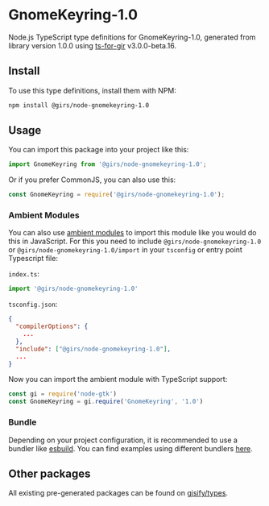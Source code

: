 
# GnomeKeyring-1.0

Node.js TypeScript type definitions for GnomeKeyring-1.0, generated from library version 1.0.0 using [ts-for-gir](https://github.com/gjsify/ts-for-gir) v3.0.0-beta.16.

## Install

To use this type definitions, install them with NPM:
```bash
npm install @girs/node-gnomekeyring-1.0
```

## Usage

You can import this package into your project like this:
```ts
import GnomeKeyring from '@girs/node-gnomekeyring-1.0';
```

Or if you prefer CommonJS, you can also use this:
```ts
const GnomeKeyring = require('@girs/node-gnomekeyring-1.0');
```

### Ambient Modules

You can also use [ambient modules](https://github.com/gjsify/ts-for-gir/tree/main/packages/cli#ambient-modules) to import this module like you would do this in JavaScript.
For this you need to include `@girs/node-gnomekeyring-1.0` or `@girs/node-gnomekeyring-1.0/import` in your `tsconfig` or entry point Typescript file:

`index.ts`:
```ts
import '@girs/node-gnomekeyring-1.0'
```

`tsconfig.json`:
```json
{
  "compilerOptions": {
    ...
  },
  "include": ["@girs/node-gnomekeyring-1.0"],
  ...
}
```

Now you can import the ambient module with TypeScript support: 

```ts
const gi = require('node-gtk')
const GnomeKeyring = gi.require('GnomeKeyring', '1.0')
```



### Bundle

Depending on your project configuration, it is recommended to use a bundler like [esbuild](https://esbuild.github.io/). You can find examples using different bundlers [here](https://github.com/gjsify/ts-for-gir/tree/main/examples).

## Other packages

All existing pre-generated packages can be found on [gjsify/types](https://github.com/gjsify/types).

